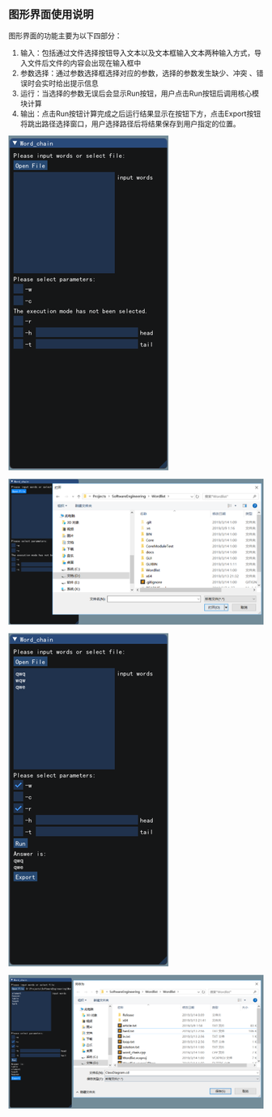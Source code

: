 ## 图形界面使用说明

图形界面的功能主要为以下四部分：

1. 输入：包括通过文件选择按钮导入文本以及文本框输入文本两种输入方式，导入文件后文件的内容会出现在输入框中
2. 参数选择：通过参数选择框选择对应的参数，选择的参数发生缺少、冲突 、错误时会实时给出提示信息
3. 运行：当选择的参数无误后会显示Run按钮，用户点击Run按钮后调用核心模块计算
4. 输出：点击Run按钮计算完成之后运行结果显示在按钮下方，点击Export按钮将跳出路径选择窗口，用户选择路径后将结果保存到用户指定的位置。

![1552491609081](../docs/1552491609081.png)



![1552497213733](../docs/1552497213733.png)



![1552494149224](../docs/1552494149224.png)



![1552497309368](../docs/1552497309368.png)